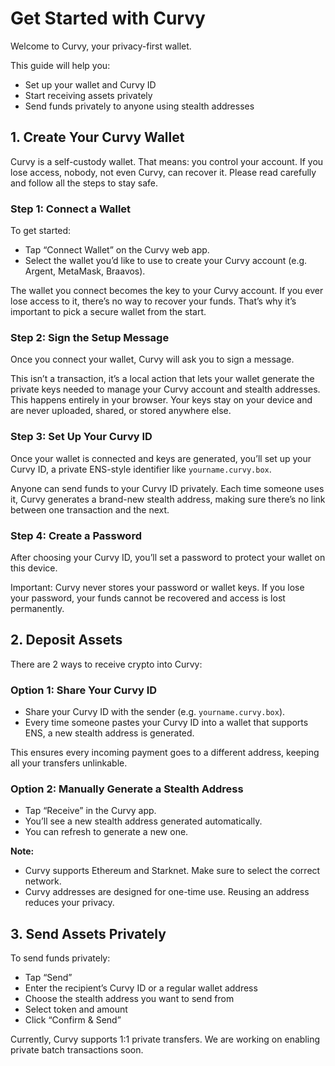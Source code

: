 # Get Started with Curvy

Welcome to Curvy, your privacy-first wallet.

This guide will help you:

- Set up your wallet and Curvy ID
- Start receiving assets privately
- Send funds privately to anyone using stealth addresses

## 1. Create Your Curvy Wallet

Curvy is a self-custody wallet. That means: you control your account. If you lose access, nobody, not even Curvy, can recover it. Please read carefully and follow all the steps to stay safe.

### Step 1: Connect a Wallet

To get started:

- Tap “Connect Wallet” on the Curvy web app.
- Select the wallet you’d like to use to create your Curvy account (e.g. Argent, MetaMask, Braavos).

The wallet you connect becomes the key to your Curvy account. If you ever lose access to it, there’s no way to recover your funds. That’s why it’s important to pick a secure wallet from the start.

### Step 2: Sign the Setup Message

Once you connect your wallet, Curvy will ask you to sign a message.

This isn’t a transaction, it’s a local action that lets your wallet generate the private keys needed to manage your Curvy account and stealth addresses. This happens entirely in your browser. Your keys stay on your device and are never uploaded, shared, or stored anywhere else.

### Step 3: Set Up Your Curvy ID

Once your wallet is connected and keys are generated, you’ll set up your Curvy ID, a private ENS-style identifier like `yourname.curvy.box`.

Anyone can send funds to your Curvy ID privately. Each time someone uses it, Curvy generates a brand-new stealth address, making sure there’s no link between one transaction and the next.

### Step 4: Create a Password

After choosing your Curvy ID, you’ll set a password to protect your wallet on this device. 

Important: Curvy never stores your password or wallet keys. If you lose your password, your funds cannot be recovered and access is lost permanently.

## 2. Deposit Assets

There are 2 ways to receive crypto into Curvy:

### Option 1: Share Your Curvy ID

- Share your Curvy ID with the sender (e.g. `yourname.curvy.box`).
- Every time someone pastes your Curvy ID into a wallet that supports ENS, a new stealth address is generated.

This ensures every incoming payment goes to a different address, keeping all your transfers unlinkable.

### Option 2: Manually Generate a Stealth Address

- Tap “Receive” in the Curvy app.
- You’ll see a new stealth address generated automatically.
- You can refresh to generate a new one.

**Note:**

- Curvy supports Ethereum and Starknet. Make sure to select the correct network.
- Curvy addresses are designed for one-time use. Reusing an address reduces your privacy.

## 3. Send Assets Privately

To send funds privately:

- Tap “Send”
- Enter the recipient’s Curvy ID or a regular wallet address
- Choose the stealth address you want to send from
- Select token and amount
- Click “Confirm & Send”

Currently, Curvy supports 1:1 private transfers. We are working on enabling private batch transactions soon.


